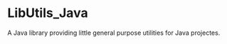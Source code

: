 LibUtils_Java
=============

A Java library providing little general purpose utilities for Java projectes.
